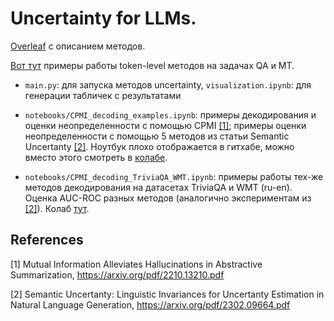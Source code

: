 # Uncertainty for LLMs.

[Overleaf](https://www.overleaf.com/1371261441kstvywbbsnnj) с описанием методов.

[Вот тут](https://drive.google.com/drive/folders/1hHdr_dfAqzp0rkvezxsspZzXDuLQY4IY?usp=sharing) примеры работы token-level методов на задачах QA и MT.

* `main.py`: для запуска методов uncertainty, `visualization.ipynb`: для генерации табличек с результатами

* `notebooks/CPMI_decoding_examples.ipynb`: примеры декодирования и оценки неопределенности с помощью CPMI [[1]](#1); примеры оценки неопределенности с помощью 5 методов из статьи Semantic Uncertanty [[2]](#2). Ноутбук плохо отображается в гитхабе, можно вместо этого смотреть в [колабе](https://colab.research.google.com/drive/1ZX0F-DSuo8WKNHewD7GZIq-4eI_kKiX4?usp=sharing).

* `notebooks/CPMI_decoding_TriviaQA_WMT.ipynb`: примеры работы тех-же методов декодирования на датасетах TriviaQA и WMT (ru-en). Оценка AUC-ROC разных методов (аналогично экспериментам из [[2]](#2)). Колаб [тут](https://colab.research.google.com/drive/1MFh256mU2g4bUshSRPr9Dclp6T1clv-d?usp=sharing).

## References
<a id="1">[1]</a> 
Mutual Information Alleviates Hallucinations in Abstractive Summarization, https://arxiv.org/pdf/2210.13210.pdf

<a id="2">[2]</a> 
Semantic Uncertanty: Linguistic Invariances for Uncertanty Estimation in Natural Language Generation, https://arxiv.org/pdf/2302.09664.pdf
